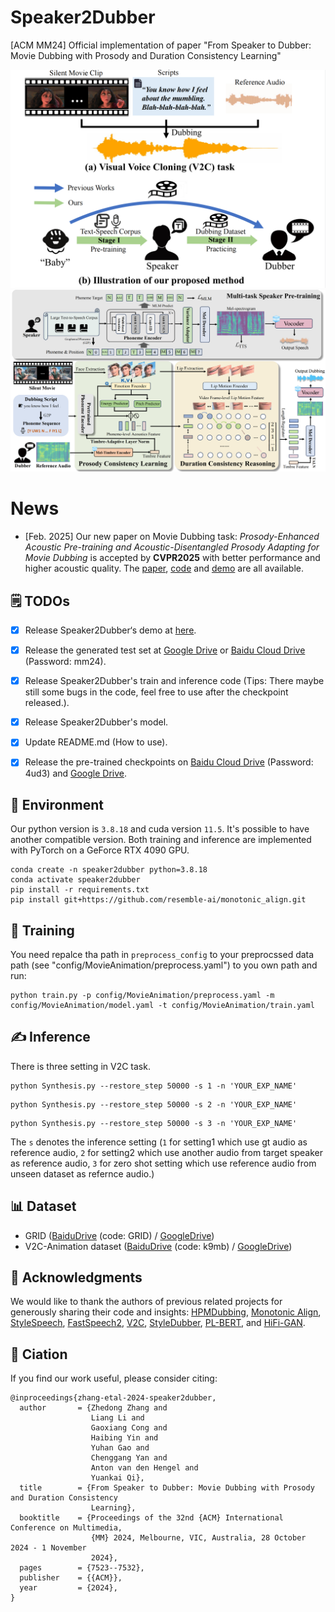 # Speaker2Dubber

[ACM MM24] Official implementation of paper "From Speaker to Dubber: Movie Dubbing with Prosody and Duration Consistency Learning"

<img width="550" alt="image" src="Figs/Intro.png">

<img width="1000" alt="image" src="Figs\Speaker2Dubber.png">

# News
- [Feb. 2025] Our new paper on Movie Dubbing task: *Prosody-Enhanced Acoustic Pre-training and Acoustic-Disentangled Prosody Adapting for Movie Dubbing* is accepted by **CVPR2025** with better performance and higher acoustic quality. The [paper](https://arxiv.org/abs/2503.12042), [code](https://github.com/ZZDoog/ProDubber) and [demo](https://zzdoog.github.io/ProDubber/) are all available. 

## 🗒 TODOs

- [x] Release Speaker2Dubber‘s demo at [here](https://speaker2dubber.github.io/).

- [x] Release the generated test set at [Google Drive](https://drive.google.com/file/d/1FJsGIVLqoQKqnzfnhKBlx9_dek0V7Iiu/view?usp=drive_link) or [Baidu Cloud Drive](https://pan.baidu.com/s/1nxKcBbyCnGPSyz9cpnjW9Q) (Password: mm24).

- [x] Release Speaker2Dubber's train and inference code (Tips: There maybe still some bugs in the code, feel free to use after the checkpoint released.).

- [x] Release Speaker2Dubber's model.

- [x] Update README.md (How to use).

- [x] Release the pre-trained checkpoints on [Baidu Cloud Drive](https://pan.baidu.com/s/1T0ndIerg1jzPYi6L_kWO8A) (Password: 4ud3) and [Google Drive](https://drive.google.com/drive/folders/1VvGxkSYQ4yQFl4rs33lTVb5MBZXtXJFi?usp=sharing).

## 🌼 Environment

Our python version is ```3.8.18``` and cuda version ```11.5```. It's possible to have another compatible version. 
Both training and inference are implemented with PyTorch on a
GeForce RTX 4090 GPU.

```
conda create -n speaker2dubber python=3.8.18
conda activate speaker2dubber
pip install -r requirements.txt
pip install git+https://github.com/resemble-ai/monotonic_align.git
```

## 🔧 Training

You need repalce tha path in ```preprocess_config``` to your preprocssed data path  (see "config/MovieAnimation/preprocess.yaml") to you own path and run:

```
python train.py -p config/MovieAnimation/preprocess.yaml -m config/MovieAnimation/model.yaml -t config/MovieAnimation/train.yaml
```

## ✍ Inference

There is three setting in V2C task.

```
python Synthesis.py --restore_step 50000 -s 1 -n 'YOUR_EXP_NAME'
```
```
python Synthesis.py --restore_step 50000 -s 2 -n 'YOUR_EXP_NAME'
```
```
python Synthesis.py --restore_step 50000 -s 3 -n 'YOUR_EXP_NAME'
```
The `s` denotes the inference setting (`1` for setting1 which use gt audio as reference audio, `2` for setting2 which use another audio from target speaker as reference audio, `3` for zero shot setting which use reference audio from unseen dataset as refernce audio.)

## 📊 Dataset

- GRID ([BaiduDrive](https://pan.baidu.com/s/1E4cPbDvw_Zfk3_F8qoM7JA) (code: GRID) /  [GoogleDrive](https://drive.google.com/drive/folders/1_z51hy6H3K4kyHy-MXtMfo2Py6edpscE?usp=drive_link))
- V2C-Animation dataset ([BaiduDrive]( https://pan.baidu.com/s/12hEFbXwpv4JscG3tUffjbA) (code: k9mb) / [GoogleDrive](https://drive.google.com/drive/folders/11WhRulJd23XzeuWmUVay5carpudGq3ig?usp=drive_link))



## 🙏 Acknowledgments
We would like to thank the authors of previous related projects for generously sharing their code and insights: [HPMDubbing](https://github.com/GalaxyCong/HPMDubbing), [Monotonic Align](https://github.com/resemble-ai/monotonic_align), [StyleSpeech](https://github.com/keonlee9420/StyleSpeech), [FastSpeech2](https://github.com/ming024/FastSpeech2), [V2C](https://github.com/chenqi008/V2C), [StyleDubber](https://github.com/GalaxyCong/StyleDubber), [PL-BERT](https://github.com/yl4579/PL-BERT), and [HiFi-GAN](https://github.com/jik876/hifi-gan).


## 🤝 Ciation
If you find our work useful, please consider citing:
```
@inproceedings{zhang-etal-2024-speaker2dubber,
  author       = {Zhedong Zhang and
                  Liang Li and
                  Gaoxiang Cong and
                  Haibing Yin and
                  Yuhan Gao and
                  Chenggang Yan and
                  Anton van den Hengel and
                  Yuankai Qi},
  title        = {From Speaker to Dubber: Movie Dubbing with Prosody and Duration Consistency
                  Learning},
  booktitle    = {Proceedings of the 32nd {ACM} International Conference on Multimedia,
                  {MM} 2024, Melbourne, VIC, Australia, 28 October 2024 - 1 November
                  2024},
  pages        = {7523--7532},
  publisher    = {{ACM}},
  year         = {2024},
}
```